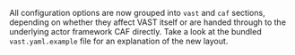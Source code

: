 All configuration options are now grouped into `vast` and `caf` sections,
depending on whether they affect VAST itself or are handed through to the
underlying actor framework CAF directly. Take a look at the bundled
`vast.yaml.example` file for an explanation of the new layout.
